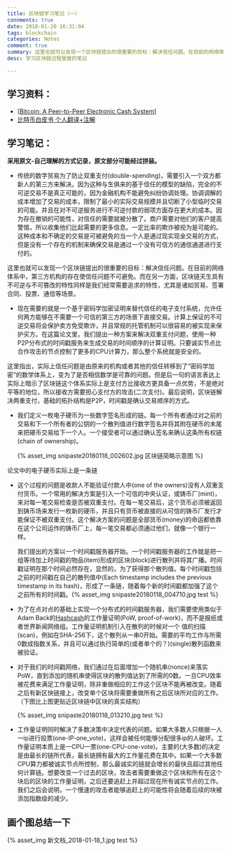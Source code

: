 ```yaml
---
title: 区块链学习笔记（一）
connments: true
date: 2018-01-20 16:31:04
tags: blockchain
categories: Notes
comment: true
summary: 这里也就可以发现一个区块链提出的很重要的目标：解决信任问题。在目前的网络体系中，第三方机构的存在使信任问题不可避免。而在另一方面，区块链天生具有不可逆与不可篡改的特性同样是我们经常需要追求的特性，尤其是诸如贸易、签署合同、投票、通信等场景。
desc: 学习区块链过程里做的笔记

---
```


## 学习资料：

-    [[Bitcoin: A Peer-to-Peer Electronic Cash System](https://bitcoin.org/bitcoin.pdf)]
-    [比特币白皮书 个人翻译+注解](https://zhuanlan.zhihu.com/p/25039679)

## 学习笔记：

**采用原文-自己理解的方式记录，原文部分可能经过拼装。**

-    传统的数字贸易为了防止双重支付(double-spending)，需要引入一个双方都新人的第三方来解决。因为这种与生俱来的基于信任的模型的缺陷，完全的不可逆交易不是真正可能的，因为金融机构不能避免纠纷协调处理。协调调解的成本增加了交易的成本，限制了最小的实际交易规模并且切断了小型临时交易的可能。并且在对不可逆服务进行不可逆付款的弱项方面存在更大的成本。因为存在撤销的可能性，对信任的需要就被分散了。商户需要对他们的客户提高警惕，所以收集他们比起需要的更多信息。一定比率的欺诈被视为是可能的。这种成本和不确定的交易是可被避免的当一个人是通过现实现金交易的方式，但是没有一个存在的机制来确保交易是通过一个没有可信方的通信通道进行支付的。

这里也就可以发现一个区块链提出的很重要的目标：解决信任问题。在目前的网络体系中，第三方机构的存在使信任问题不可避免。而在另一方面，区块链天生具有不可逆与不可篡改的特性同样是我们经常需要追求的特性，尤其是诸如贸易、签署合同、投票、通信等场景。

-    现在需要的就是一个基于密码学加密证明来替代信任的电子支付系统，允许任何两方能够在不需要一个可信的第三方的场景下直接交易。计算上保证的不可逆交易将会保护卖方免受欺诈，并且常规的托管机制可以很容易的被实现来保护买方。在这篇论文里，我们提出一种方案来解决双重支付问题，使用一种P2P分布式的时间戳服务来生成交易的时间顺序的计算证明。只要诚实节点比合作攻击的节点控制了更多的CPU计算力，那么整个系统就是安全的。

这里指出，实际上信任问题是由原来的机构或者其他的信任转移到了“密码学加密”的数学体系上，变为了是否相信数学是可靠的问题。但是后一句的语言表达上实际上暗示了区块链这个体系实际上是支付方比接收方更具备一点优势，不是绝对平等的地位，所以接收方需要担心支付方的攻击(二次支付)。最后说明，区块链解决两重支付，基础的拓扑结构是P2P，时间戳是确认交易顺序的方式。

-    我们定义一枚电子硬币为一些数字签名形成的链。每一个所有者通过对之前的交易和下一个所有者的公钥的一个散列值进行数字签名并将其附在硬币的末尾来把硬币交易给下一个人。一个接受者可以通过确认签名来确认这条所有权链(chain of ownership)。

     {% asset_img snipaste20180118_002602.jpg 区块链简略示意图 %}

论文中的电子硬币实际上是一条链

-    这个过程的问题是收款人不能验证付款人中(one of the owners)没有人双重支付货币。一个常用的解决方案是引入一个可信的中央认证，或铸币厂(mint)，来对每一笔交易检查是否被双重支付。在每一笔交易后，这个货币必须被返回到铸币场来发行一枚新的硬币，并且只有货币被直接的从可信的铸币厂发行才能保证不被双重支付。这个解决方案的问题是全部货币(money)的命运都依靠在这个公司运作的铸币厂上，每一笔交易都必须通过他们，就像一个银行一样。

     我们提出的方案以一个时间戳服务器开始。一个时间戳服务器的工作就是把一组等待加上时间戳的物品(item)形成的区块(block)进行散列并将其广播。时间戳证明在那个时间必然存在，显然的，为了获得那个散列值。每个时间戳包括之前的时间戳在自己的散列值中(Each timestamp includes the previous timestamp in its hash)，形成了一条链，随着每个新的时间戳都加强了这个之前所有的时间戳。{% asset_img snipaste20180118_004710.jpg test %}

-    为了在点对点的基础上实现一个分布式的时间戳服务器，我们需要使用类似于Adam Back的[Hashcash](http://www.hashcash.org/papers/hashcash.pdf)的工作量证明(PoW, proof-of-work)，而不是报纸或者世界新闻网络组。工作量证明机制引入在散列的时候对一个  值的扫描(scan)，例如在SHA-256下，这个散列从一串0开始。需要的平均工作与所需0数成指数关系，并且可以通过执行简单的(或者单个的？)(single)散列函数来被验证。

-    对于我们的时间戳网络，我们通过在后面增加一个随机串(nonce)来落实PoW，直到添加的随机串使得区块的散列值达到了所需的0数。一旦CPU效率被花费来满足工作量证明，除非重做相应的工作这个区块不能再被改变。随着之后有新区快链接上，改变单个区块将需要重做所有之后区块所对应的工作。（下图比上图更贴近区块链中区块的真实结构）

     {% asset_img snipaste20180118_013210.jpg test %}

-    工作量证明同时解决了多数决策中决定代表的问题。如果大多数人只根据一人一ip进行投票(one-IP-one_vote)，这样会被任何能够分配很多ip的人破坏。工作量证明本质上是一CPU一票(one-CPU-one-vote)。主要的(大多数)的决定是由最长的链所代表，最长链拥有最大的工作量花费在其中。如果一个大多数CPU算力都被诚实节点所控制，那么最诚实的链就会增长的最快且超过其他任何计算链。想要改变一个过去的区块，攻击者需要重做这个区块和所有在这个块后的区块的工作量证明，之后还要追赶上并超过现在所有诚实节点的工作。我们之后会说明，一个慢速的攻击者能够追赶上的可能性将会随着后续的块被添加指数级的减少。

## 画个图总结一下

{% asset_img 新文档_2018-01-18_1.jpg test %}